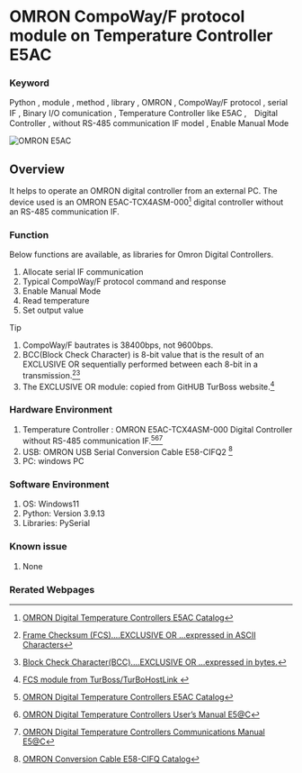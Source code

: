 # OMRON CompoWay/F protocol module on Temperature Controller E5AC
### Keyword
Python , module , method , library , OMRON , CompoWay/F protocol , serial IF , Binary I/O comunication , Temperature Controller like E5AC ,　Digital Controller , without RS-485 communication IF model , Enable Manual Mode

![OMRON E5AC](https://github.com/Its-OK-Wakamatsu-san/OMRON_CompoWay-F_protocol_on_Temperature_Controller/assets/131073488/5f79e9a0-da5d-4761-9ff1-e36258d6ed06)


## Overview
It helps to operate an OMRON digital controller from an external PC.  The device used is an OMRON E5AC-TCX4ASM-000[^1] digital controller without an RS-485 communication IF.

### Function
Below functions are available, as libraries for Omron Digital Controllers.
1. Allocate serial IF communication
2. Typical CompoWay/F protocol command and response
3. Enable Manual Mode
4. Read temperature 
5. Set output value

> [!TIP]
> 1. CompoWay/F bautrates is 38400bps, not 9600bps.
> 2. BCC(Block Check Character) is 8-bit value that is the result of an EXCLUSIVE OR sequentially performed between each 8-bit in a transmission.[^2][^3]
> 3. The EXCLUSIVE OR module: copied from GitHUB TurBoss website.[^4]

### Hardware Environment
  1. Temperature Controller : OMRON E5AC-TCX4ASM-000 Digital Controller without RS-485 communication IF.[^1][^5][^6]
  2. USB: OMRON USB Serial Conversion Cable E58-CIFQ2 [^7]
  3. PC: windows PC
### Software Environment
  1. OS: Windows11
  2. Python: Version 3.9.13
  3. Libraries: PySerial
### Known issue
  1. None
### Rerated Webpages
[^1]: [OMRON Digital Temperature Controllers E5AC Catalog](https://www.fa.omron.co.jp/products/family/3157/download/catalog.html)
[^2]: [Frame Checksum (FCS)....EXCLUSIVE OR ...expressed in ASCII Characters](https://www.manualslib.com/manual/1538556/Omron-Sysmac-Cv-Series.html?page=60)
[^3]: [Block Check Character(BCC)....EXCLUSIVE OR ...expressed in bytes.](https://www.manualslib.com/manual/1901904/Omron-E5c-T-Series.html?page=27)
[^4]: [FCS module from TurBoss/TurBoHostLink ](https://github.com/TurBoss/TurBoHostLink)
[^5]: [OMRON Digital Temperature Controllers User’s Manual E5@C](https://www.fa.omron.co.jp/data_pdf/mnu/h174-e1-18_e5_c.pdf?id=3157)
[^6]: [OMRON Digital Temperature Controllers Communications Manual E5@C](https://www.fa.omron.co.jp/data_pdf/mnu/h175-e1-17_e5_c.pdf?id=3157)
[^7]: [OMRON Conversion Cable E58-CIFQ Catalog](https://www.fa.omron.co.jp/data_pdf/cat/e58-cifq2_ds_e_1_6_csm1011536.pdf?id=3166)
